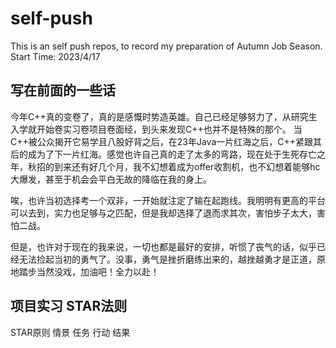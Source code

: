 # self-push

This is an self push repos, to record my preparation of Autumn Job Season.
Start Time: 2023/4/17

## 写在前面的一些话

今年C++真的变卷了，真的是感慨时势造英雄。自己已经足够努力了，从研究生入学就开始卷实习卷项目卷面经，到头来发现C++也并不是特殊的那个。
当C++被公众揭开它易学且八股好背之后，在23年Java一片红海之后，C++紧跟其后的成为了下一片红海。感觉也许自己真的走了太多的弯路，现在处于生死存亡之年，秋招的到来还有好几个月，我不幻想着成为offer收割机，也不幻想着能够hc大爆发，甚至于机会会平白无故的降临在我的身上。

唉，也许当初选择考一个双非，一开始就注定了输在起跑线。我明明有更高的平台可以去到，实力也足够与之匹配，但是我却选择了退而求其次，害怕步子太大，害怕二战。

但是，也许对于现在的我来说，一切也都是最好的安排，听惯了丧气的话，似乎已经无法捡起当初的勇气了。没事，勇气是挫折磨练出来的，越挫越勇才是正道，原地踏步当然没戏，加油吧！全力以赴！

## 项目实习 STAR法则

STAR原则
	情景
	任务
	行动
	结果